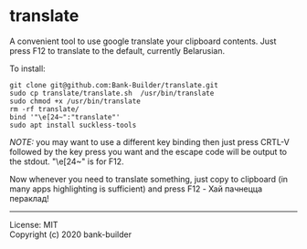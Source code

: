 # translate
A convenient tool to use google translate your clipboard contents.
Just press F12 to translate to the default, currently Belarusian.

To install:

```
git clone git@github.com:Bank-Builder/translate.git
sudo cp translate/translate.sh  /usr/bin/translate
sudo chmod +x /usr/bin/translate
rm -rf translate/
bind '"\e[24~":"translate"'
sudo apt install suckless-tools
```

*NOTE:* you may want to use a different key binding then just press CRTL-V followed by the key press you want and the escape code will be output to the stdout. "\e[24~" is for F12.


Now whenever you need to translate something, just copy to clipboard (in many apps highlighting is sufficient) and press F12 - Хай пачнецца пераклад!

---
 License: MIT<br>
 Copyright (c) 2020 bank-builder
 
